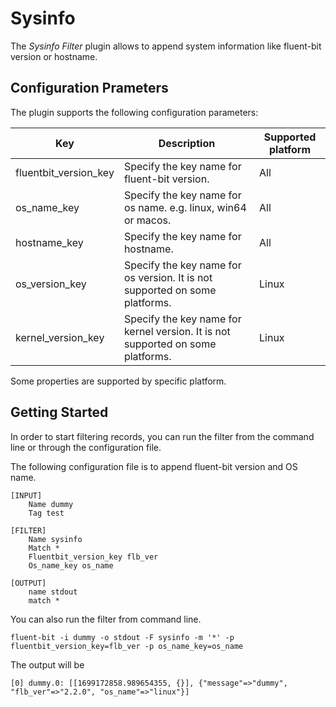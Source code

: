 # Sysinfo

The _Sysinfo Filter_ plugin allows to append system information like fluent-bit version or hostname.

## Configuration Prameters

The plugin supports the following configuration parameters:

|Key|Description|Supported platform|
|---|---|---|
|fluentbit_version_key|Specify the key name for fluent-bit version.| All |
|os_name_key|Specify the key name for os name. e.g. linux, win64 or macos.| All |
|hostname_key|Specify the key name for hostname.| All|
|os_version_key|Specify the key name for os version. It is not supported on some platforms. | Linux |
|kernel_version_key|Specify the key name for kernel version. It is not supported on some platforms.| Linux |

Some properties are supported by specific platform.

## Getting Started

In order to start filtering records, you can run the filter from the command line or through the configuration file.

The following configuration file is to append fluent-bit version and OS name.

```
[INPUT]
    Name dummy
    Tag test

[FILTER]
    Name sysinfo
    Match *
    Fluentbit_version_key flb_ver
    Os_name_key os_name

[OUTPUT]
    name stdout
    match *
```

You can also run the filter from command line.

```
fluent-bit -i dummy -o stdout -F sysinfo -m '*' -p fluentbit_version_key=flb_ver -p os_name_key=os_name
```

The output will be 
```
[0] dummy.0: [[1699172858.989654355, {}], {"message"=>"dummy", "flb_ver"=>"2.2.0", "os_name"=>"linux"}]
```
